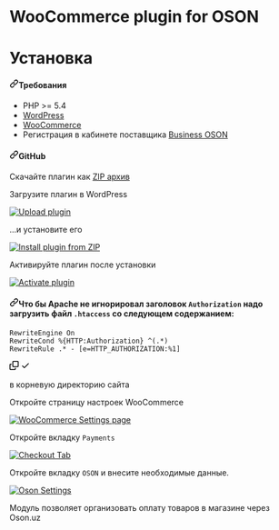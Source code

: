 # WooCommerce plugin for OSON

# Установка

<h4><a id="user-content-требования" class="anchor" aria-hidden="true" href="#требования"><svg class="octicon octicon-link" viewBox="0 0 16 16" version="1.1" width="16" height="16" aria-hidden="true"><path fill-rule="evenodd" d="M7.775 3.275a.75.75 0 001.06 1.06l1.25-1.25a2 2 0 112.83 2.83l-2.5 2.5a2 2 0 01-2.83 0 .75.75 0 00-1.06 1.06 3.5 3.5 0 004.95 0l2.5-2.5a3.5 3.5 0 00-4.95-4.95l-1.25 1.25zm-4.69 9.64a2 2 0 010-2.83l2.5-2.5a2 2 0 012.83 0 .75.75 0 001.06-1.06 3.5 3.5 0 00-4.95 0l-2.5 2.5a3.5 3.5 0 004.95 4.95l1.25-1.25a.75.75 0 00-1.06-1.06l-1.25 1.25a2 2 0 01-2.83 0z"></path></svg></a>Требования</h4>

<ul>
<li>PHP &gt;= 5.4</li>
<li><a href="https://wordpress.org/" rel="nofollow">WordPress</a></li>
<li><a href="https://woocommerce.com/" rel="nofollow">WooCommerce</a></li>
<li>Регистрация в кабинете поставщика <a href="https://business.oson.uz/" rel="nofollow">Business OSON</a></li>
</ul>
<h4><a id="user-content-github" class="anchor" aria-hidden="true" href="#github"><svg class="octicon octicon-link" viewBox="0 0 16 16" version="1.1" width="16" height="16" aria-hidden="true"><path fill-rule="evenodd" d="M7.775 3.275a.75.75 0 001.06 1.06l1.25-1.25a2 2 0 112.83 2.83l-2.5 2.5a2 2 0 01-2.83 0 .75.75 0 00-1.06 1.06 3.5 3.5 0 004.95 0l2.5-2.5a3.5 3.5 0 00-4.95-4.95l-1.25 1.25zm-4.69 9.64a2 2 0 010-2.83l2.5-2.5a2 2 0 012.83 0 .75.75 0 001.06-1.06 3.5 3.5 0 00-4.95 0l-2.5 2.5a3.5 3.5 0 004.95 4.95l1.25-1.25a.75.75 0 00-1.06-1.06l-1.25 1.25a2 2 0 01-2.83 0z"></path></svg></a>GitHub</h4>

<p>Скачайте плагин как <a href="https://github.com/Osonuz/Woocommerce-plugin/archive/refs/heads/main.zip">ZIP архив</a></p>

<p>Загрузите плагин в WordPress</p>

<p><a target="_blank" rel="noopener noreferrer" href="https://user-images.githubusercontent.com/92983919/138818349-7350abbd-2755-4a16-95c0-a5117c3d6861.png"><img src="https://user-images.githubusercontent.com/92983919/138818349-7350abbd-2755-4a16-95c0-a5117c3d6861.png" alt="Upload plugin" style="max-width: 100%;"></a></p>

<p>...и установите его</p>

<p><a target="_blank" rel="noopener noreferrer" href="https://user-images.githubusercontent.com/92983919/138818362-5a80e8e9-7d83-4017-a09c-a53a654dc4d8.png"><img src="https://user-images.githubusercontent.com/92983919/138818362-5a80e8e9-7d83-4017-a09c-a53a654dc4d8.png" alt="Install plugin from ZIP" style="max-width: 100%;"></a></p>

<p>Активируйте плагин после установки</p>
<p><a target="_blank" rel="noopener noreferrer" href="https://user-images.githubusercontent.com/92983919/138818366-86ea031a-d85f-4ff3-bc77-f11464dcf1b0.png"><img src="https://user-images.githubusercontent.com/92983919/138818366-86ea031a-d85f-4ff3-bc77-f11464dcf1b0.png" alt="Activate plugin" style="max-width: 100%;"></a></p>

<h4><a id="user-content-что-бы-apache-не-игнорировал-заголовок-authorization-надо-загрузить-файл-htaccess-со-следующем-содержанием" class="anchor" aria-hidden="true" href="#что-бы-apache-не-игнорировал-заголовок-authorization-надо-загрузить-файл-htaccess-со-следующем-содержанием"><svg class="octicon octicon-link" viewBox="0 0 16 16" version="1.1" width="16" height="16" aria-hidden="true"><path fill-rule="evenodd" d="M7.775 3.275a.75.75 0 001.06 1.06l1.25-1.25a2 2 0 112.83 2.83l-2.5 2.5a2 2 0 01-2.83 0 .75.75 0 00-1.06 1.06 3.5 3.5 0 004.95 0l2.5-2.5a3.5 3.5 0 00-4.95-4.95l-1.25 1.25zm-4.69 9.64a2 2 0 010-2.83l2.5-2.5a2 2 0 012.83 0 .75.75 0 001.06-1.06 3.5 3.5 0 00-4.95 0l-2.5 2.5a3.5 3.5 0 004.95 4.95l1.25-1.25a.75.75 0 00-1.06-1.06l-1.25 1.25a2 2 0 01-2.83 0z"></path></svg></a>Что бы Apache не игнорировал заголовок <code>Authorization</code> надо загрузить файл <code>.htaccess</code> со следующем содержанием:</h4>

<div class="snippet-clipboard-content position-relative overflow-auto"><pre><code>RewriteEngine On
RewriteCond %{HTTP:Authorization} ^(.*)
RewriteRule .* - [e=HTTP_AUTHORIZATION:%1]
</code></pre><div class="zeroclipboard-container position-absolute right-0 top-0">
    <clipboard-copy aria-label="Copy" class="ClipboardButton btn js-clipboard-copy m-2 p-0 tooltipped-no-delay" data-copy-feedback="Copied!" data-tooltip-direction="w" value="RewriteEngine On
RewriteCond %{HTTP:Authorization} ^(.*)
RewriteRule .* - [e=HTTP_AUTHORIZATION:%1]
" tabindex="0" role="button">
      <svg aria-hidden="true" height="16" viewBox="0 0 16 16" version="1.1" width="16" data-view-component="true" class="octicon octicon-copy js-clipboard-copy-icon m-2">
    <path fill-rule="evenodd" d="M0 6.75C0 5.784.784 5 1.75 5h1.5a.75.75 0 010 1.5h-1.5a.25.25 0 00-.25.25v7.5c0 .138.112.25.25.25h7.5a.25.25 0 00.25-.25v-1.5a.75.75 0 011.5 0v1.5A1.75 1.75 0 019.25 16h-7.5A1.75 1.75 0 010 14.25v-7.5z"></path><path fill-rule="evenodd" d="M5 1.75C5 .784 5.784 0 6.75 0h7.5C15.216 0 16 .784 16 1.75v7.5A1.75 1.75 0 0114.25 11h-7.5A1.75 1.75 0 015 9.25v-7.5zm1.75-.25a.25.25 0 00-.25.25v7.5c0 .138.112.25.25.25h7.5a.25.25 0 00.25-.25v-7.5a.25.25 0 00-.25-.25h-7.5z"></path>
</svg>
      <svg aria-hidden="true" height="16" viewBox="0 0 16 16" version="1.1" width="16" data-view-component="true" class="octicon octicon-check js-clipboard-check-icon color-text-success d-none m-2">
    <path fill-rule="evenodd" d="M13.78 4.22a.75.75 0 010 1.06l-7.25 7.25a.75.75 0 01-1.06 0L2.22 9.28a.75.75 0 011.06-1.06L6 10.94l6.72-6.72a.75.75 0 011.06 0z"></path>
</svg>
    </clipboard-copy>
  </div></div>
  
  <p>в корневую директорию сайта</p>
  
  <p>Откройте страницу настроек WooCommerce</p>
  
  <p><a target="_blank" rel="noopener noreferrer" href="https://user-images.githubusercontent.com/92983919/138814700-85a19cf4-7372-4c45-b0b7-6b56bd4887c2.png"><img src="https://user-images.githubusercontent.com/92983919/138814700-85a19cf4-7372-4c45-b0b7-6b56bd4887c2.png" alt="WooCommerce Settings page" style="max-width: 100%;"></a></p>
  
  <p>Откройте вкладку <code>Payments</code></p>
  
  <p><a target="_blank" rel="noopener noreferrer" href="(https://user-images.githubusercontent.com/92983919/138814681-cedc2ef2-631a-48bd-bc17-8081bff47ce0.png"><img src="https://user-images.githubusercontent.com/92983919/138814681-cedc2ef2-631a-48bd-bc17-8081bff47ce0.png" alt="Checkout Tab" style="max-width: 100%;"></a></p>
  
  <p>Откройте вкладку <code>OSON</code> и внесите необходимые данные.</p>
  
  <p><a target="_blank" rel="noopener noreferrer" href="https://user-images.githubusercontent.com/92983919/138814707-1d600afe-92fe-43ef-9371-e50c104146a5.png"><img src="https://user-images.githubusercontent.com/92983919/138814707-1d600afe-92fe-43ef-9371-e50c104146a5.png" alt="Oson Settings" style="max-width: 100%;"></a></p>
  


Модуль позволяет организовать оплату товаров в магазине через Oson.uz


